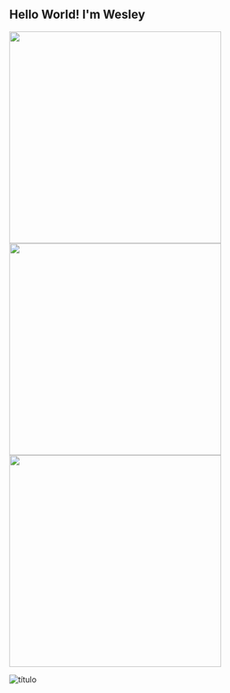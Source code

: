 ## Hello World! I'm Wesley 


<img width = "380" src="https://github-readme-stats.vercel.app/api?username=Im-Wesley-Cardoso&theme=dracula&show_icons=true&hide_border=false&count_private=true"></br>
<img width = "380" src="https://github-readme-streak-stats.herokuapp.com/?user=Im-Wesley-Cardoso&theme=dracula&hide_border=false"></br>
<img width = "380" src="https://github-readme-stats.vercel.app/api/top-langs/?username=Im-Wesley-Cardoso&theme=dracula&show_icons=true&hide_border=false&layout=compact">

![título](https://img.shields.io/badge/LinkedIn-blue?logo=data:<[https://www.linkedin.com/in/wesley-cardoso/>)
